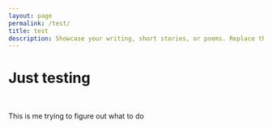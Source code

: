 ```yaml
---
layout: page
permalink: /test/
title: test
description: Showcase your writing, short stories, or poems. Replace this text with your description.
---
```


<h1>Just testing</h1>
<br/>

This is me trying to figure out what to do

